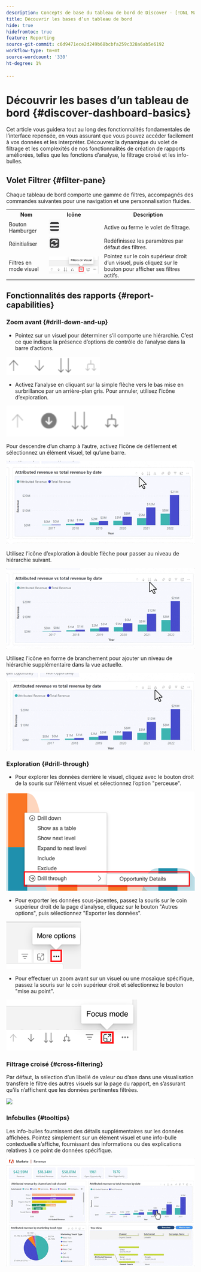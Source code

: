 ```yaml
---
description: Concepts de base du tableau de bord de Discover - [!DNL Marketo Measure] - Produit
title: Découvrir les bases d’un tableau de bord
hide: true
hidefromtoc: true
feature: Reporting
source-git-commit: c6d9471ece2d249b68bcbfa259c328a6ab5e6192
workflow-type: tm+mt
source-wordcount: '330'
ht-degree: 1%

---
```


# Découvrir les bases d’un tableau de bord {#discover-dashboard-basics}

Cet article vous guidera tout au long des fonctionnalités fondamentales de l’interface repensée, en vous assurant que vous pouvez accéder facilement à vos données et les interpréter. Découvrez la dynamique du volet de filtrage et les complexités de nos fonctionnalités de création de rapports améliorées, telles que les fonctions d’analyse, le filtrage croisé et les info-bulles.

## Volet Filtrer {#filter-pane}

Chaque tableau de bord comporte une gamme de filtres, accompagnés des commandes suivantes pour une navigation et une personnalisation fluides.

<table style="table-layout:auto"> 
 <tbody> 
  <tr> 
   <th>Nom</th> 
   <th>Icône</th>
   <th>Description</th>
  </tr> 
  <tr> 
   <td>Bouton Hamburger</td> 
   <td><img src="assets/discover-dashboard-basics-1.png"></td>
   <td>Active ou ferme le volet de filtrage.</td>
  </tr>
  <tr> 
   <td>Réinitialiser</td> 
   <td><img src="assets/discover-dashboard-basics-2.png"></td>
   <td>Redéfinissez les paramètres par défaut des filtres.</td>
  </tr>
   <tr> 
   <td>Filtres en mode visuel</td> 
   <td><img src="assets/discover-dashboard-basics-3.png"></td>
   <td>Pointez sur le coin supérieur droit d’un visuel, puis cliquez sur le bouton pour afficher ses filtres actifs.</td>
  </tr>
 </tbody> 
</table>

## Fonctionnalités des rapports {#report-capabilities}

### Zoom avant {#drill-down-and-up}

* Pointez sur un visuel pour déterminer s’il comporte une hiérarchie. C’est ce que indique la présence d’options de contrôle de l’analyse dans la barre d’actions.

![](assets/discover-dashboard-basics-4.png)

* Activez l’analyse en cliquant sur la simple flèche vers le bas mise en surbrillance par un arrière-plan gris. Pour annuler, utilisez l’icône d’exploration.

![](assets/discover-dashboard-basics-5.png)

Pour descendre d’un champ à l’autre, activez l’icône de défilement et sélectionnez un élément visuel, tel qu’une barre.

![](assets/discover-dashboard-basics-6.gif)

Utilisez l’icône d’exploration à double flèche pour passer au niveau de hiérarchie suivant.

![](assets/discover-dashboard-basics-7.gif)

Utilisez l’icône en forme de branchement pour ajouter un niveau de hiérarchie supplémentaire dans la vue actuelle.

![](assets/discover-dashboard-basics-8.gif)

### Exploration {#drill-through}

* Pour explorer les données derrière le visuel, cliquez avec le bouton droit de la souris sur l’élément visuel et sélectionnez l’option &quot;perceuse&quot;.

![](assets/discover-dashboard-basics-9.png)

* Pour exporter les données sous-jacentes, passez la souris sur le coin supérieur droit de la page d’analyse, cliquez sur le bouton &quot;Autres options&quot;, puis sélectionnez &quot;Exporter les données&quot;.

![](assets/discover-dashboard-basics-10.png)

* Pour effectuer un zoom avant sur un visuel ou une mosaïque spécifique, passez la souris sur le coin supérieur droit et sélectionnez le bouton &quot;mise au point&quot;.

![](assets/discover-dashboard-basics-11.png)

### Filtrage croisé {#cross-filtering}

Par défaut, la sélection d’un libellé de valeur ou d’axe dans une visualisation transfère le filtre des autres visuels sur la page du rapport, en s’assurant qu’ils n’affichent que les données pertinentes filtrées.

![](assets/discover-dashboard-basics-12.gif)

### Infobulles {#tooltips}

Les info-bulles fournissent des détails supplémentaires sur les données affichées. Pointez simplement sur un élément visuel et une info-bulle contextuelle s’affiche, fournissant des informations ou des explications relatives à ce point de données spécifique.

![](assets/discover-dashboard-basics-13.gif)
